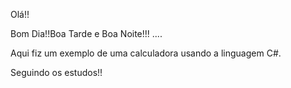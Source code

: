 Olá!!

Bom Dia!!Boa Tarde e Boa Noite!!! ....

Aqui fiz um exemplo de uma calculadora usando a linguagem C#.

Seguindo os estudos!!

